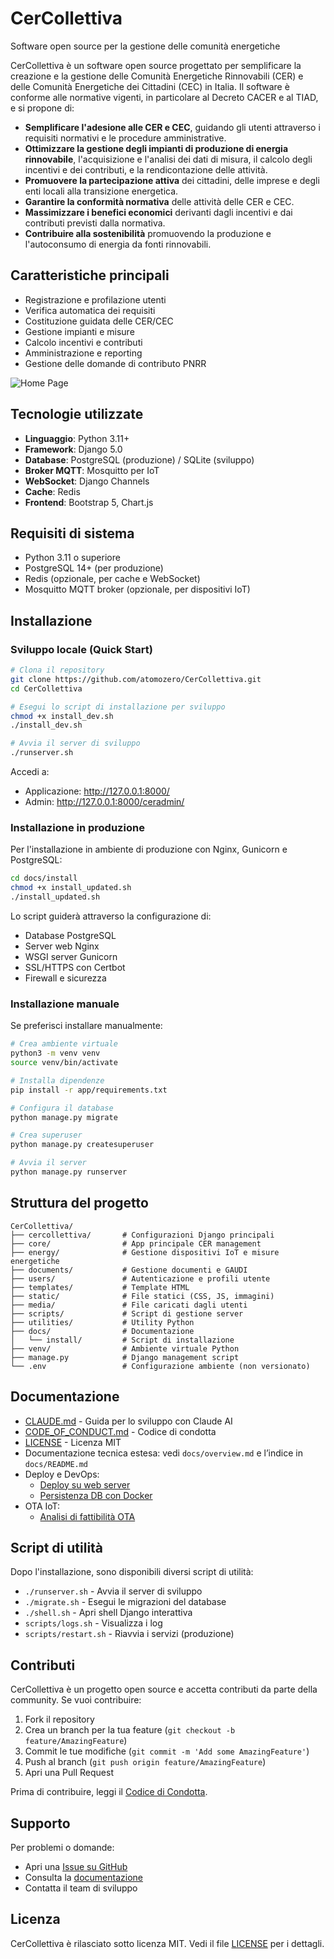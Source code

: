 # CerCollettiva

Software open source per la gestione delle comunità energetiche

CerCollettiva è un software open source progettato per semplificare la creazione e la gestione delle Comunità Energetiche Rinnovabili (CER) e delle Comunità Energetiche dei Cittadini (CEC) in Italia. Il software è conforme alle normative vigenti, in particolare al Decreto CACER e al TIAD, e si propone di:

- **Semplificare l'adesione alle CER e CEC**, guidando gli utenti attraverso i requisiti normativi e le procedure amministrative.
- **Ottimizzare la gestione degli impianti di produzione di energia rinnovabile**, l'acquisizione e l'analisi dei dati di misura, il calcolo degli incentivi e dei contributi, e la rendicontazione delle attività.
- **Promuovere la partecipazione attiva** dei cittadini, delle imprese e degli enti locali alla transizione energetica.
- **Garantire la conformità normativa** delle attività delle CER e CEC.
- **Massimizzare i benefici economici** derivanti dagli incentivi e dai contributi previsti dalla normativa.
- **Contribuire alla sostenibilità** promuovendo la produzione e l'autoconsumo di energia da fonti rinnovabili.

## Caratteristiche principali

- Registrazione e profilazione utenti
- Verifica automatica dei requisiti
- Costituzione guidata delle CER/CEC
- Gestione impianti e misure
- Calcolo incentivi e contributi
- Amministrazione e reporting
- Gestione delle domande di contributo PNRR

![Home Page](https://github.com/atomozero/CerCollettiva/blob/main/screenshot/homepage%20V.A.2.png)

## Tecnologie utilizzate

- **Linguaggio**: Python 3.11+
- **Framework**: Django 5.0
- **Database**: PostgreSQL (produzione) / SQLite (sviluppo)
- **Broker MQTT**: Mosquitto per IoT
- **WebSocket**: Django Channels
- **Cache**: Redis
- **Frontend**: Bootstrap 5, Chart.js

## Requisiti di sistema

- Python 3.11 o superiore
- PostgreSQL 14+ (per produzione)
- Redis (opzionale, per cache e WebSocket)
- Mosquitto MQTT broker (opzionale, per dispositivi IoT)

## Installazione

### Sviluppo locale (Quick Start)

```bash
# Clona il repository
git clone https://github.com/atomozero/CerCollettiva.git
cd CerCollettiva

# Esegui lo script di installazione per sviluppo
chmod +x install_dev.sh
./install_dev.sh

# Avvia il server di sviluppo
./runserver.sh
```

Accedi a:
- Applicazione: http://127.0.0.1:8000/
- Admin: http://127.0.0.1:8000/ceradmin/

### Installazione in produzione

Per l'installazione in ambiente di produzione con Nginx, Gunicorn e PostgreSQL:

```bash
cd docs/install
chmod +x install_updated.sh
./install_updated.sh
```

Lo script guiderà attraverso la configurazione di:
- Database PostgreSQL
- Server web Nginx
- WSGI server Gunicorn
- SSL/HTTPS con Certbot
- Firewall e sicurezza

### Installazione manuale

Se preferisci installare manualmente:

```bash
# Crea ambiente virtuale
python3 -m venv venv
source venv/bin/activate

# Installa dipendenze
pip install -r app/requirements.txt

# Configura il database
python manage.py migrate

# Crea superuser
python manage.py createsuperuser

# Avvia il server
python manage.py runserver
```

## Struttura del progetto

```
CerCollettiva/
├── cercollettiva/       # Configurazioni Django principali
├── core/                # App principale CER management
├── energy/              # Gestione dispositivi IoT e misure energetiche
├── documents/           # Gestione documenti e GAUDI
├── users/               # Autenticazione e profili utente
├── templates/           # Template HTML
├── static/              # File statici (CSS, JS, immagini)
├── media/               # File caricati dagli utenti
├── scripts/             # Script di gestione server
├── utilities/           # Utility Python
├── docs/                # Documentazione
│   └── install/         # Script di installazione
├── venv/                # Ambiente virtuale Python
├── manage.py            # Django management script
└── .env                 # Configurazione ambiente (non versionato)
```

## Documentazione

- [CLAUDE.md](CLAUDE.md) - Guida per lo sviluppo con Claude AI
- [CODE_OF_CONDUCT.md](docs/CODE_OF_CONDUCT.md) - Codice di condotta
- [LICENSE](LICENSE) - Licenza MIT
- Documentazione tecnica estesa: vedi `docs/overview.md` e l’indice in `docs/README.md`
- Deploy e DevOps:
  - [Deploy su web server](docs/deploy.md)
  - [Persistenza DB con Docker](docs/docker_db_persistence.md)
- OTA IoT:
  - [Analisi di fattibilità OTA](docs/ota.md)

## Script di utilità

Dopo l'installazione, sono disponibili diversi script di utilità:

- `./runserver.sh` - Avvia il server di sviluppo
- `./migrate.sh` - Esegui le migrazioni del database
- `./shell.sh` - Apri shell Django interattiva
- `scripts/logs.sh` - Visualizza i log
- `scripts/restart.sh` - Riavvia i servizi (produzione)

## Contributi

CerCollettiva è un progetto open source e accetta contributi da parte della community. Se vuoi contribuire:

1. Fork il repository
2. Crea un branch per la tua feature (`git checkout -b feature/AmazingFeature`)
3. Commit le tue modifiche (`git commit -m 'Add some AmazingFeature'`)
4. Push al branch (`git push origin feature/AmazingFeature`)
5. Apri una Pull Request

Prima di contribuire, leggi il [Codice di Condotta](docs/CODE_OF_CONDUCT.md).

## Supporto

Per problemi o domande:
- Apri una [Issue su GitHub](https://github.com/atomozero/CerCollettiva/issues)
- Consulta la [documentazione](docs/)
- Contatta il team di sviluppo

## Licenza

CerCollettiva è rilasciato sotto licenza MIT. Vedi il file [LICENSE](LICENSE) per i dettagli.

